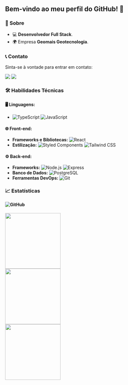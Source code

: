 ## Bem-vindo ao meu perfil do GitHub! 👋

### 🎯 Sobre

- 💻 **Desenvolvedor Full Stack**.
- 🌍 Empresa **Geomais Geotecnologia**.

### 📞 Contato

Sinta-se à vontade para entrar em contato:

<div>
  <a href="https://www.linkedin.com/in/gabriel-olivera-190244103/" target="_blank"><img src="https://img.shields.io/badge/LinkedIn-0077B5?style=for-the-badge&logo=linkedin&logoColor=white" target="_blank"></a>  
  <a href="mailto:g.olivera1993@gmail.com" target="_blank"><img src="https://img.shields.io/badge/Gmail-127CD6?style=for-the-badge&logo=gmail&logoColor=white" target="_blank"></a>
</div>

### 🛠️ Habilidades Técnicas

#### 🖥️ Linguagens:
- ![TypeScript](https://img.shields.io/badge/-TypeScript-007ACC?logo=typescript&logoColor=white) ![JavaScript](https://img.shields.io/badge/-JavaScript-F7DF1E?logo=javascript&logoColor=black)

#### 🌐 Front-end:
- **Frameworks e Bibliotecas:** ![React](https://img.shields.io/badge/-React-61DAFB?logo=react&logoColor=black)
- **Estilização:** ![Styled Components](https://img.shields.io/badge/-Styled%20Components-DB7093?logo=styled-components&logoColor=white) ![Tailwind CSS](https://img.shields.io/badge/-Tailwind%20CSS-06B6D4?logo=tailwindcss&logoColor=white)

#### ⚙️ Back-end:
- **Frameworks:** ![Node.js](https://img.shields.io/badge/-Node.js-339933?logo=nodedotjs&logoColor=white) ![Express](https://img.shields.io/badge/-Express-000000?logo=express&logoColor=white)
- **Banco de Dados:** ![PostgreSQL](https://img.shields.io/badge/-PostgreSQL-336791?logo=postgresql&logoColor=white)
- **Ferramentas DevOps:** ![Git](https://img.shields.io/badge/-Git-F05032?logo=git&logoColor=white)

### 📈 Estatísticas

#### <img src="https://img.shields.io/badge/GitHub-181717?style=for-the-badge&logo=github&logoColor=white" alt="GitHub" /> 

<div>
  <div>
    <img height="180em" src="https://github-readme-streak-stats.herokuapp.com/?user=oliveragabriel&theme=dark&count_private=true"/>
  </div>
  <div>
    <img height="180em" src="https://github-readme-stats.vercel.app/api?username=oliveragabriel&show_icons=true&theme=dark&include_all_commits=true&count_private=true"/>
  </div>
  <div>
    <img height="180em" src="https://github-readme-stats.vercel.app/api/top-langs/?username=oliveragabriel&layout=compact&langs_count=7&theme=dark"/>
  </div>
</div>

